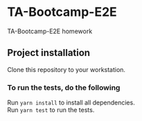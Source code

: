 # TA-Bootcamp-E2E  

TA-Bootcamp-E2E homework  

## Project installation  

Clone this repository to your workstation.   

### To run the tests, do the following  

Run `yarn install` to install all dependencies.  
Run `yarn test` to run the tests.  
